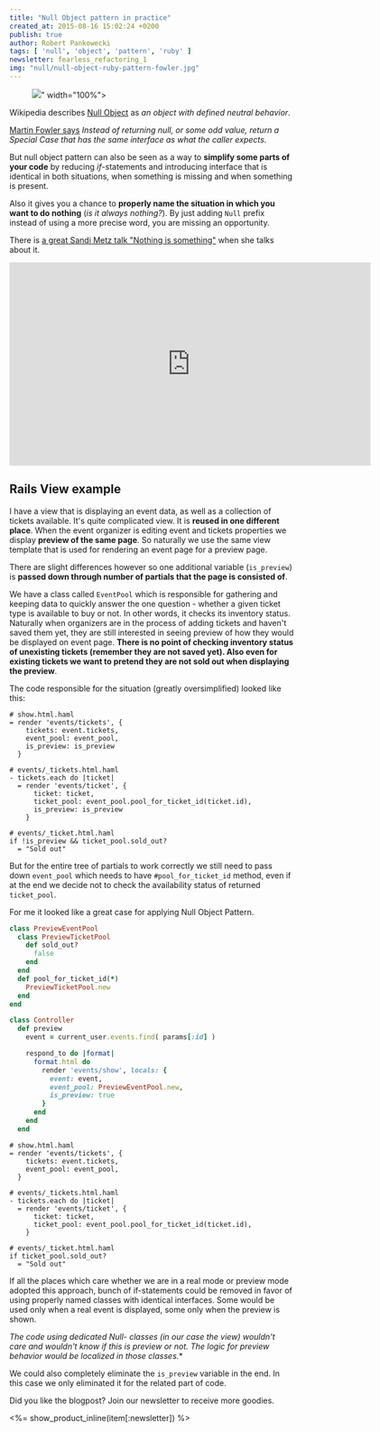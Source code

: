 ```yaml
---
title: "Null Object pattern in practice"
created_at: 2015-08-16 15:02:24 +0200
publish: true
author: Robert Pankowecki
tags: [ 'null', 'object', 'pattern', 'ruby' ]
newsletter: fearless_refactoring_1
img: "null/null-object-ruby-pattern-fowler.jpg"
---
```


<p>
  <figure>
    <img src="<%= src_fit("null/null-object-ruby-pattern-fowler.jpg") %>" width="100%">
  </figure>
</p>

Wikipedia describes [Null Object](https://en.wikipedia.org/wiki/Null_Object_pattern) as _an object with defined neutral behavior_.

[Martin Fowler says](http://martinfowler.com/eaaCatalog/specialCase.html) _Instead of returning null, or some odd value,
return a Special Case that has the same interface as what the caller expects._

But null object pattern can also be seen as
a way to **simplify some parts of your code** by reducing _if_-statements
and introducing interface that is identical in both situations,
when something is missing and when something is present.

<!-- more -->

Also it gives you a chance to **properly name the situation
in which you want to do nothing** (_is it always nothing?_).
By just adding `Null` prefix instead of using a more precise word,
you are missing an opportunity.

There is [a great Sandi Metz talk "Nothing is something"](https://www.youtube.com/watch?v=OMPfEXIlTVE) when she talks
about it.

<iframe width="640" height="360" src="https://www.youtube.com/embed/OMPfEXIlTVE?rel=0&amp;showinfo=0" frameborder="0" allowfullscreen></iframe>

## Rails View example

I have a view that is displaying an event data, as well as
a collection of tickets available. It's
quite complicated view. It is **reused in one different place**. When the
event organizer is editing event and tickets properties we
display **preview of the same page**. So naturally we use the same
view template that is used for rendering an event page for a preview page.

There are slight differences however so one additional variable
(`is_preview`) is **passed down through number of partials that
the page is consisted of**.
 
We have a class called `EventPool` which is responsible
for gathering and keeping data to quickly answer the one question - whether
a given ticket type is available to buy or not. In other words, it checks
its inventory status. Naturally when organizers are in the process
of adding tickets and haven't saved them yet, they are still
interested in seeing preview of how they would be displayed on
event page. **There is no point of checking inventory status of
unexisting tickets (remember they are not saved yet). Also even
for existing tickets we want to pretend they are not sold out
when displaying the preview**.

The code responsible for the situation (greatly oversimplified)
looked like this:

```html+erb
# show.html.haml
= render 'events/tickets', {
    tickets: event.tickets,
    event_pool: event_pool,
    is_preview: is_preview
  }
```

```html+erb
# events/_tickets.html.haml
- tickets.each do |ticket|
  = render 'events/ticket', { 
      ticket: ticket,
      ticket_pool: event_pool.pool_for_ticket_id(ticket.id),
      is_preview: is_preview
    }
```

```html+erb
# events/_ticket.html.haml
if !is_preview && ticket_pool.sold_out?
  = "Sold out"
```

But for the entire tree of partials to work correctly
we still need to pass down `event_pool` which needs to have `#pool_for_ticket_id`
method, even if at the end we decide not to check
the availability status of returned `ticket_pool`.
  
For me it looked like a great case for applying Null Object Pattern.

```ruby
class PreviewEventPool
  class PreviewTicketPool
    def sold_out?
      false
    end
  end
  def pool_for_ticket_id(*)
    PreviewTicketPool.new
  end
end
```

```ruby
class Controller
  def preview
    event = current_user.events.find( params[:id] )

    respond_to do |format|
      format.html do
        render 'events/show', locals: {
          event: event,
          event_pool: PreviewEventPool.new,
          is_preview: true
        }
      end
    end
  end
```

```html+erb
# show.html.haml
= render 'events/tickets', {
    tickets: event.tickets,
    event_pool: event_pool,
  }
```

```html+erb
# events/_tickets.html.haml
- tickets.each do |ticket|
  = render 'events/ticket', { 
      ticket: ticket,
      ticket_pool: event_pool.pool_for_ticket_id(ticket.id),
    }
```

```html+erb
# events/_ticket.html.haml
if ticket_pool.sold_out?
  = "Sold out"
```

If all the places which care whether we are in a real mode
or preview mode adopted this approach, bunch of if-statements
could be removed in favor of using properly named classes
with identical interfaces. Some would be used only when a real
event is displayed, some only when the preview is shown. 

**The code
using dedicated Null-* classes (in our case the view) wouldn't care and wouldn't know
if this is preview or not. The logic for preview behavior would
be localized in those classes.**

We could also completely eliminate the `is_preview` variable in the end. In this case
we only eliminated it for the related part of code.

Did you like the blogpost? Join our newsletter to receive more goodies.

<%= show_product_inline(item[:newsletter]) %>
